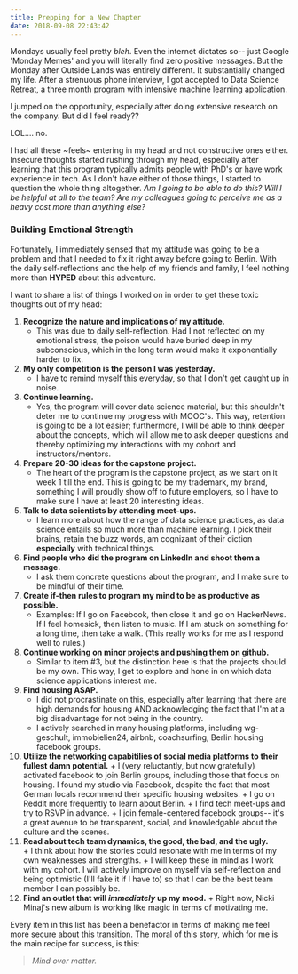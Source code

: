 ```yaml
---
title: Prepping for a New Chapter
date: 2018-09-08 22:43:42
---
```

Mondays usually feel pretty *bleh*.  Even the internet dictates so-- just Google 'Monday Memes' and you will literally find zero positive messages. But the Monday after Outside Lands was entirely different.  It substantially changed my life. After a strenuous phone interview, I got accepted to Data Science Retreat, a three month program with intensive machine learning application.

I jumped on the opportunity, especially after doing extensive research on the company.  But did I feel ready?? 

LOL.... no.

I had all these ~feels~ entering in my head and not constructive ones either.  Insecure thoughts started rushing through my head, especially after learning that this program typically admits people with PhD's or have work experience in tech.  As I don't have either of those things, I started to question the whole thing altogether. _Am I going to be able to do this?  Will I be helpful at all to the team?  Are my colleagues going to perceive me as a heavy cost more than anything else?_  

### Building Emotional Strength

Fortunately, I immediately sensed that my attitude was going to be a problem and that I needed to fix it right away before going to Berlin.  With the daily self-reflections and the help of my friends and family, I feel nothing more than **HYPED** about this adventure.

I want to share a list of things I worked on in order to get these toxic thoughts out of my head: 

1.  **Recognize the nature and implications of my attitude.**
	+  This was due to daily self-reflection.  Had I not reflected on my emotional stress, the poison would have buried deep in my subconscious, which in the long term would make it exponentially harder to fix.
2.  **My only competition is the person I was yesterday.**
	+  I have to remind myself this everyday, so that I don't get caught up in noise. 
3.  **Continue learning.**
	+  Yes, the program will cover data science material, but this shouldn't deter me to continue my progress with MOOC's.  This way, retention is going to be a lot easier; furthermore, I will be able to think deeper about the concepts, which will allow me to ask deeper questions and thereby optimizing my interactions with my cohort and instructors/mentors.
4.  **Prepare 20-30 ideas for the capstone project.**
	+ The heart of the program is the capstone project, as we start on it week 1 till the end.  This is going to be my trademark, my brand, something I will proudly show off to future employers, so I have to make sure I have at least 20 interesting ideas. 
5.  **Talk to data scientists by attending meet-ups.**
	+  I learn more about how the range of data science practices, as data science entails so much more than machine learning.  I pick their brains, retain the buzz words, am cognizant of their diction **especially** with technical things.
6.  **Find people who did the program on LinkedIn and shoot them a message.**
	+  I ask them concrete questions about the program, and I make sure to be mindful of their time. 
7.  **Create if-then rules to program my mind to be as productive as possible.**
	+  Examples: If I go on Facebook, then close it and go on HackerNews. If I feel homesick, then listen to music.  If I am stuck on something for a long time, then take a walk.  (This really works for me as I respond well to rules.)
8.  **Continue working on minor projects and pushing them on github.**
	+  Similar to item #3, but the distinction here is that the projects should be my own.  This way, I get to explore and hone in on which data science applications interest me.
9.  **Find housing ASAP.**
	+  I did not procrastinate on this, especially after learning that there are high demands for housing AND acknowledging the fact that I'm at a big disadvantage for not being in the country.
	+  I actively searched in many housing platforms, including wg-geschult, immobielien24, airbnb, coachsurfing, Berlin housing facebook groups.
10.  **Utilize the networking capabitilies of social media platforms to their fullest damn potential.**
	+ I (very reluctantly, but now gratefully) activated facebook to join Berlin groups, including those that focus on housing.  I found my studio via Facebook, despite the fact that most German locals recommend their specific housing websites.
	+ I go on Reddit more frequently to learn about Berlin.
	+ I find tech meet-ups and try to RSVP in advance. 
	+ I join female-centered facebook groups-- it's a great avenue to be transparent, social, and knowledgable about the culture and the scenes.
11.  **Read about tech team dynamics, the good, the bad, and the ugly.**  
	+ I think about how the stories could resonate with me in terms of my own weaknesses and strengths.
	+ I will keep these in mind as I work with my cohort.  I will actively improve on myself via self-reflection and being optimistic (I'll fake it if I have to) so that I can be the best team member I can possibly be.
12.  **Find an outlet that will _immediately_ up my mood.**
	+ Right now, Nicki Minaj's new album is working like magic in terms of motivating me.


Every item in this list has been a benefactor in terms of making me feel more secure about this transition.  The moral of this story, which for me is the main recipe for success, is this: 

>_Mind over matter._ 










